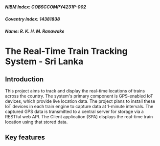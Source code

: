 ##### NIBM Index: COBSCCOMPY4231P-002
##### Coventry Index: 14381838
##### Name: R. K. H. M. Ranawake

# The Real-Time Train Tracking System - Sri Lanka

## Introduction
This project aims to track and display the real-time locations of trains across the country. The system's primary component is GPS-enabled IoT devices, which provide live location data. The project plans to install these IoT devices in each train engine to capture data at 1-minute intervals. The captured GPS data is transmitted to a central server for storage via a RESTful web API. The Client application (SPA) displays the real-time train location using that stored data.

## Key features